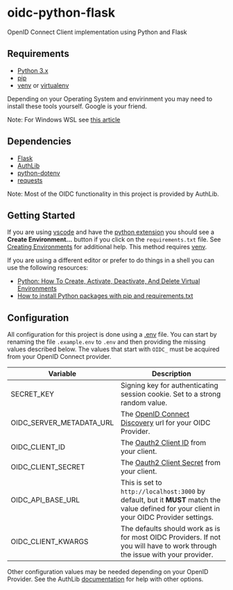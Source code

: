 # oidc-python-flask

OpenID Connect Client implementation using Python and Flask

## Requirements

- [Python 3.x](https://www.python.org/)
- [pip](https://pypi.org/project/pip/)
- [venv](https://docs.python.org/3/library/venv.html) or [virtualenv](https://virtualenv.pypa.io/en/stable/)

Depending on your Operating System and envirinment you may need to install these tools yourself. Google is your friend.

Note: For Windows WSL see [this article](https://medium.com/@rhdzmota/python-development-on-the-windows-subsystem-for-linux-wsl-17a0fa1839d)

## Dependencies

- [Flask](https://flask.palletsprojects.com/en/2.3.x/)
- [AuthLib](https://authlib.org/)
- [python-dotenv](https://pypi.org/project/python-dotenv/)
- [requests](https://pypi.org/project/requests/)

Note: Most of the OIDC functionality in this project is provided by AuthLib. 

## Getting Started

If you are using [vscode](https://code.visualstudio.com/) and have the [python extension](https://marketplace.visualstudio.com/items?itemName=ms-python.python)
you should see a **Create Environment...** button if you click on the `requirements.txt` file. See [Creating Environments](https://code.visualstudio.com/docs/python/environments#_creating-environments) for additional help. This method requires [venv](https://docs.python.org/3/library/venv.html).

If you are using a different editor or prefer to do things in a shell you can use the following resources:
- [Python: How To Create, Activate, Deactivate, And Delete Virtual Environments](https://python.land/virtual-environments/virtualenv)
- [How to install Python packages with pip and requirements.txt](https://note.nkmk.me/en/python-pip-install-requirements/)

## Configuration

All configuration for this project is done using a [.env](https://blog.bitsrc.io/a-gentle-introduction-to-env-files-9ad424cc5ff4) file. You can start by renaming
the file `.example.env` to `.env` and then providing the missing values described below. The values that start with `OIDC_` must be acquired from your OpenID
Connect provider.

| Variable                 | Description                                                                                                                                |
|--------------------------|--------------------------------------------------------------------------------------------------------------------------------------------|
| SECRET_KEY               | Signing key for authenticating session cookie. Set to a strong random value.                                                               |
| OIDC_SERVER_METADATA_URL | The [OpenID Connect Discovery](https://swagger.io/docs/specification/authentication/openid-connect-discovery/) url for your OIDC Provider. |
| OIDC_CLIENT_ID           | The [Oauth2 Client ID](https://www.oauth.com/oauth2-servers/client-registration/client-id-secret/) from your client.                       |
| OIDC_CLIENT_SECRET       | The [Oauth2 Client Secret](https://www.oauth.com/oauth2-servers/client-registration/client-id-secret/) from your client.                   |
| OIDC_API_BASE_URL        | This is set to `http://localhost:3000` by default, but it **MUST** match the value defined for your client in your OIDC Provider settings. |
| OIDC_CLIENT_KWARGS       | The defaults should work as is for most OIDC Providers. If not you will have to work through the issue with your provider.                 |

Other configuration values may be needed depending on your OpenID Provider. See the AuthLib [documentation](https://docs.authlib.org/en/latest/) for help with other options.
